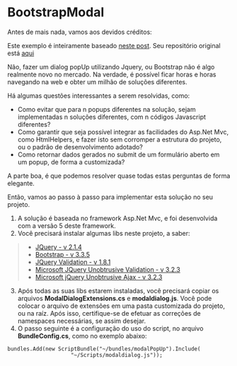 # BootstrapModal

Antes de mais nada, vamos aos devidos créditos:

Este exemplo é inteiramente baseado [neste post](http://www.devzest.com/blog/post/ASPNet-MVC-Modal-Dialog.aspx).
Seu repositório original está [aqui](https://mvcmodaldialog.codeplex.com/releases/view/106691)

Não, fazer um dialog popUp utilizando Jquery, ou Bootstrap não é algo realmente novo no mercado.
Na verdade, é possível ficar horas e horas navegando na web e obter um milhão de soluções diferentes.

Há algumas questões interessantes a serem resolvidas, como:

 - Como evitar que para n popups diferentes na solução, sejam implementadas n soluções diferentes, com n códigos Javascript diferentes?
 - Como garantir que seja possível integrar as facilidades do Asp.Net Mvc, como HtmlHelpers, e fazer isto sem corromper a estrutura do projeto, ou o padrão de desenvolvimento adotado?
 - Como retornar dados gerados no submit de um formulário aberto em um popup, de forma a customizada?
  
 
A parte boa, é que podemos resolver quase todas estas perguntas de forma elegante.

Então, vamos ao passo à passo para implementar esta solução no seu projeto.

 1. A solução é baseada no framework Asp.Net Mvc, e foi desenvolvida com a versão 5 deste framework.
 2. Você precisará instalar algumas libs neste projeto, a saber:

 > - [JQuery - v 2.1.4](https://www.nuget.org/packages/jQuery)
 > - [Bootstrap - v 3.3.5](https://www.nuget.org/packages/bootstrap)
 > - [JQuery Validation - v 1.8.1](https://www.nuget.org/packages/jQuery.Validation/1.8.1)
 > - [Microsoft JQuery Unobtrusive Validation - v 3.2.3](https://www.nuget.org/packages/Microsoft.jQuery.Unobtrusive.Validation/)
 > - [Microsoft jQuery Unobtrusive Ajax - v 3.2.3](https://www.nuget.org/packages/Microsoft.jQuery.Unobtrusive.Ajax/)

 3. Após todas as suas libs estarem instaladas, você precisará copiar os arquivos **ModalDialogExtensions.cs** e **modaldialog.js**. Você pode colocar o arquivo de extensões em uma pasta customizada do projeto, ou na raíz. Após isso, certifique-se de efetuar as correções de namespaces necessárias, se assim desejar.
 4. O passo seguinte é a configuração do uso do script, no arquivo **BundleConfig.cs**, como no exemplo abaixo:


```
bundles.Add(new ScriptBundle("~/bundles/modalPopUp").Include(
                    "~/Scripts/modaldialog.js"));
```
